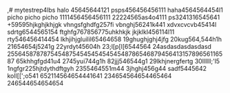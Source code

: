 ,# mytestrep4lbs
halo 45645644121
psps456456456111
haha4564564454l1
picho picho picho
1111456456456111
22224565as4o4111
ps3241316545641
+59595hjkghjkhjgk
vhngsfghdfg257fi
vbnghj56241k441
xdvxcvcvb45414l
sdrtg6544565154
ftghfg767856775uhkhkjk
jkjklkl456114l11
rty546456414454
lkhjihjgluilil65464658
19ghughjghj4jfg
20kug564,544h1h
21654654j5241g
22yrdyt45604h
23;l[p[l[6544564
24asdasdasdasdasd
25564587878754548754545454545454878654687945641315789656116587
65khhgfgd41u4
2745yui744g1h
82jjj546544g1
29lkhjnergfertg
30llllll;'l5
1ngfgr225hjtdythdftgyh
2355464551m44
3jhghj456g44
sadf5445642
koll[[';o541
652114564654441641
234654564654465464
246544654654654
